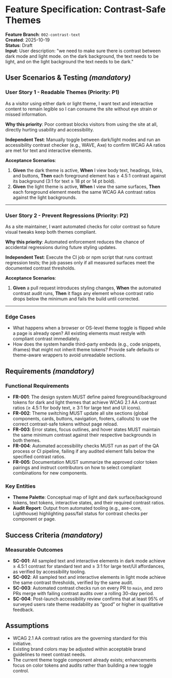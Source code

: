 # Feature Specification: Contrast-Safe Themes

**Feature Branch**: `002-contrast-text`  
**Created**: 2025-10-19  
**Status**: Draft  
**Input**: User description: "we need to make sure there is contrast between dark mode and light mode. on the dark background, the text needs to be light, and on the light background the text needs to be dark."

## User Scenarios & Testing *(mandatory)*

### User Story 1 - Readable Themes (Priority: P1)

As a visitor using either dark or light theme, I want text and interactive content to remain legible so I can consume the site without eye strain or missed information.

**Why this priority**: Poor contrast blocks visitors from using the site at all, directly hurting usability and accessibility.

**Independent Test**: Manually toggle between dark/light modes and run an accessibility contrast checker (e.g., WAVE, Axe) to confirm WCAG AA ratios are met for text and interactive elements.

**Acceptance Scenarios**:

1. **Given** the dark theme is active, **When** I view body text, headings, links, and buttons, **Then** each foreground element has ≥ 4.5:1 contrast against its background (3:1 for text ≥ 18 pt or 14 pt bold).
2. **Given** the light theme is active, **When** I view the same surfaces, **Then** each foreground element meets the same WCAG AA contrast ratios against the light backgrounds.

---

### User Story 2 - Prevent Regressions (Priority: P2)

As a site maintainer, I want automated checks for color contrast so future visual tweaks keep both themes compliant.

**Why this priority**: Automated enforcement reduces the chance of accidental regressions during future styling updates.

**Independent Test**: Execute the CI job or npm script that runs contrast regression tests; the job passes only if all measured surfaces meet the documented contrast thresholds.

**Acceptance Scenarios**:

1. **Given** a pull request introduces styling changes, **When** the automated contrast audit runs, **Then** it flags any element whose contrast ratio drops below the minimum and fails the build until corrected.

---

### Edge Cases

- What happens when a browser or OS-level theme toggle is flipped while a page is already open? All existing elements must restyle with compliant contrast immediately.
- How does the system handle third-party embeds (e.g., code snippets, iframes) that might not inherit theme tokens? Provide safe defaults or theme-aware wrappers to avoid unreadable sections.

## Requirements *(mandatory)*

### Functional Requirements

- **FR-001**: The design system MUST define paired foreground/background tokens for dark and light themes that achieve WCAG 2.1 AA contrast ratios (≥ 4.5:1 for body text, ≥ 3:1 for large text and UI icons).
- **FR-002**: Theme switching MUST update all site sections (global components, cards, buttons, navigation, footers, callouts) to use the correct contrast-safe tokens without page reload.
- **FR-003**: Error states, focus outlines, and hover states MUST maintain the same minimum contrast against their respective backgrounds in both themes.
- **FR-004**: Automated accessibility checks MUST run as part of the QA process or CI pipeline, failing if any audited element falls below the specified contrast ratios.
- **FR-005**: Documentation MUST summarize the approved color token pairings and instruct contributors on how to select compliant combinations for new components.

### Key Entities

- **Theme Palette**: Conceptual map of light and dark surface/background tokens, text tokens, interactive states, and their required contrast ratios.
- **Audit Report**: Output from automated tooling (e.g., axe-core, Lighthouse) highlighting pass/fail status for contrast checks per component or page.

## Success Criteria *(mandatory)*

### Measurable Outcomes

- **SC-001**: All sampled text and interactive elements in dark mode achieve ≥ 4.5:1 contrast for standard text and ≥ 3:1 for large text/UI affordances, as verified by accessibility tooling.
- **SC-002**: All sampled text and interactive elements in light mode achieve the same contrast thresholds, verified by the same audit.
- **SC-003**: Automated contrast checks run on every PR to `main`, and zero PRs merge with failing contrast audits over a rolling 30-day period.
- **SC-004**: Post-launch accessibility review confirms that at least 95% of surveyed users rate theme readability as “good” or higher in qualitative feedback.

## Assumptions

- WCAG 2.1 AA contrast ratios are the governing standard for this initiative.
- Existing brand colors may be adjusted within acceptable brand guidelines to meet contrast needs.
- The current theme toggle component already exists; enhancements focus on color tokens and audits rather than building a new toggle control.

